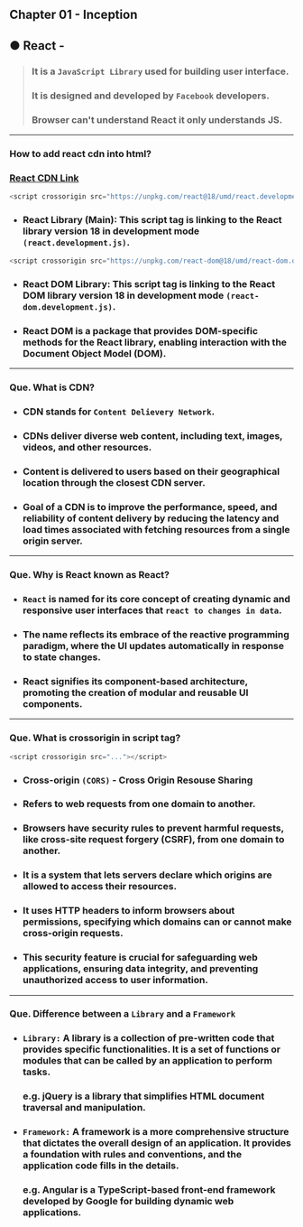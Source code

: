 ## Chapter 01 - Inception

## ● React -
> ### It is a `JavaScript Library` used for building user interface.
> ### It is designed and developed by `Facebook` developers.
> ### Browser can't understand React it only understands JS.

---
### How to add react cdn into html?
### [React CDN Link](https://legacy.reactjs.org/docs/cdn-links.html)
```js
<script crossorigin src="https://unpkg.com/react@18/umd/react.development.js"></script>
```
- ### React Library (Main): This script tag is linking to the React library version 18 in development mode `(react.development.js)`. 
```js
<script crossorigin src="https://unpkg.com/react-dom@18/umd/react-dom.development.js"></script>
```
- ### React DOM Library: This script tag is linking to the React DOM library version 18 in development mode `(react-dom.development.js)`.
- ### React DOM is a package that provides DOM-specific methods for the React library, enabling interaction with the Document Object Model (DOM). 

---

### Que. What is CDN?
- ### CDN stands for `Content Delievery Network`.
- ### CDNs deliver diverse web content, including **text, images, videos, and other resources**.
- ### Content is delivered to users based on their geographical location through the closest CDN server.
- ### Goal of a CDN is to improve the **performance, speed, and reliability of content delivery** by reducing the latency and load times associated with fetching resources from a single origin server.

---

### Que. Why is React known as React?
- ### `React` is named for its core concept of creating dynamic and responsive user interfaces that `react to changes in data`.
- ### The name reflects its embrace of the reactive programming paradigm, where the UI updates automatically in response to state changes.
- ### React signifies its component-based architecture, promoting the creation of modular and reusable UI components.

---

### Que. What is crossorigin in script tag?
```js
<script crossorigin src="..."></script>
```
- ### Cross-origin `(CORS)` - Cross Origin Resouse Sharing
- ### Refers to web requests from one domain to another.
- ### Browsers have security rules to prevent harmful requests, like cross-site request forgery (CSRF), from one domain to another.
- ### It is a system that lets servers declare which origins are allowed to access their resources.
- ### It uses HTTP headers to inform browsers about permissions, specifying which domains can or cannot make cross-origin requests.
- ### This security feature is crucial for safeguarding web applications, ensuring data integrity, and preventing unauthorized access to user information.

--- 

### Que. Difference between a `Library` and a `Framework`
- ### `Library:` A library is a collection of pre-written code that provides specific functionalities. It is a set of functions or modules that can be called by an application to perform tasks.
    ### e.g. jQuery is a library that simplifies HTML document traversal and manipulation.

- ### `Framework:` A framework is a more comprehensive structure that dictates the overall design of an application. It provides a foundation with rules and conventions, and the application code fills in the details.
    ### e.g. Angular is a TypeScript-based front-end framework developed by Google for building dynamic web applications.